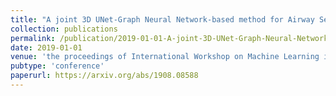 ```yaml
---
title: "A joint 3D UNet-Graph Neural Network-based method for Airway Segmentation from chest CTs"
collection: publications
permalink: /publication/2019-01-01-A-joint-3D-UNet-Graph-Neural-Network-based-method-for-Airway-Segmentation-from-chest-CTs
date: 2019-01-01
venue: 'the proceedings of International Workshop on Machine Learning in Medical Imaging'
pubtype: 'conference'
paperurl: https://arxiv.org/abs/1908.08588
---
```

